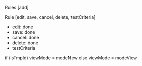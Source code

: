Rules [add]

Rule [edit, save, cancel, delete, testCriteria]
- edit: done
- save: done
- cancel: done
- delete: done
- testCriteria

if (isTmpId) viewMode = modeNew
else viewMode = modeView
